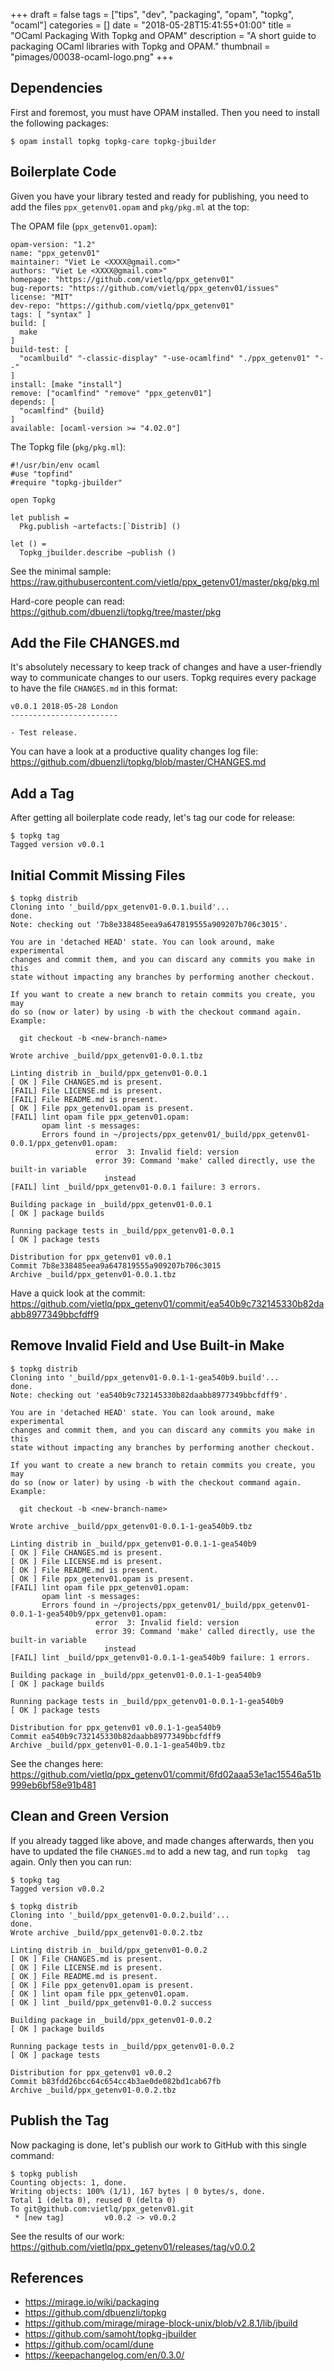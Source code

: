 +++
draft = false
tags = ["tips", "dev", "packaging", "opam", "topkg", "ocaml"]
categories = []
date = "2018-05-28T15:41:55+01:00"
title = "OCaml Packaging With Topkg and OPAM"
description = "A short guide to packaging OCaml libraries with Topkg and OPAM."
thumbnail = "pimages/00038-ocaml-logo.png"
+++

## Dependencies

First and foremost, you must have OPAM installed. Then you need to install the following packages:

```
$ opam install topkg topkg-care topkg-jbuilder
```

## Boilerplate Code

Given you have your library tested and ready for publishing, you need to add the files `ppx_getenv01.opam` and `pkg/pkg.ml` at the top:

The OPAM file (`ppx_getenv01.opam`):

```
opam-version: "1.2"
name: "ppx_getenv01"
maintainer: "Viet Le <XXXX@gmail.com>"
authors: "Viet Le <XXXX@gmail.com>"
homepage: "https://github.com/vietlq/ppx_getenv01"
bug-reports: "https://github.com/vietlq/ppx_getenv01/issues"
license: "MIT"
dev-repo: "https://github.com/vietlq/ppx_getenv01"
tags: [ "syntax" ]
build: [
  make
]
build-test: [
  "ocamlbuild" "-classic-display" "-use-ocamlfind" "./ppx_getenv01" "--"
]
install: [make "install"]
remove: ["ocamlfind" "remove" "ppx_getenv01"]
depends: [
  "ocamlfind" {build}
]
available: [ocaml-version >= "4.02.0"]
```

The Topkg file (`pkg/pkg.ml`):

```
#!/usr/bin/env ocaml
#use "topfind"
#require "topkg-jbuilder"

open Topkg

let publish =
  Pkg.publish ~artefacts:[`Distrib] ()

let () =
  Topkg_jbuilder.describe ~publish ()
```

See the minimal sample: https://raw.githubusercontent.com/vietlq/ppx_getenv01/master/pkg/pkg.ml

Hard-core people can read: https://github.com/dbuenzli/topkg/tree/master/pkg

## Add the File CHANGES.md

It's absolutely necessary to keep track of changes and have a user-friendly way to communicate changes to our users. Topkg requires every package to have the file `CHANGES.md` in this format:

```
v0.0.1 2018-05-28 London
------------------------

- Test release.
```

You can have a look at a productive quality changes log file: https://github.com/dbuenzli/topkg/blob/master/CHANGES.md

## Add a Tag

After getting all boilerplate code ready, let's tag our code for release:

```
$ topkg tag
Tagged version v0.0.1
```

## Initial Commit Missing Files

```
$ topkg distrib
Cloning into '_build/ppx_getenv01-0.0.1.build'...
done.
Note: checking out '7b8e338485eea9a647819555a909207b706c3015'.

You are in 'detached HEAD' state. You can look around, make experimental
changes and commit them, and you can discard any commits you make in this
state without impacting any branches by performing another checkout.

If you want to create a new branch to retain commits you create, you may
do so (now or later) by using -b with the checkout command again. Example:

  git checkout -b <new-branch-name>

Wrote archive _build/ppx_getenv01-0.0.1.tbz

Linting distrib in _build/ppx_getenv01-0.0.1
[ OK ] File CHANGES.md is present.
[FAIL] File LICENSE.md is present.
[FAIL] File README.md is present.
[ OK ] File ppx_getenv01.opam is present.
[FAIL] lint opam file ppx_getenv01.opam:
       opam lint -s messages:
       Errors found in ~/projects/ppx_getenv01/_build/ppx_getenv01-0.0.1/ppx_getenv01.opam:
                   error  3: Invalid field: version
                   error 39: Command 'make' called directly, use the built-in variable
                     instead
[FAIL] lint _build/ppx_getenv01-0.0.1 failure: 3 errors.

Building package in _build/ppx_getenv01-0.0.1
[ OK ] package builds

Running package tests in _build/ppx_getenv01-0.0.1
[ OK ] package tests

Distribution for ppx_getenv01 v0.0.1
Commit 7b8e338485eea9a647819555a909207b706c3015
Archive _build/ppx_getenv01-0.0.1.tbz
```

Have a quick look at the commit: https://github.com/vietlq/ppx_getenv01/commit/ea540b9c732145330b82daabb8977349bbcfdff9

## Remove Invalid Field and Use Built-in Make

```
$ topkg distrib
Cloning into '_build/ppx_getenv01-0.0.1-1-gea540b9.build'...
done.
Note: checking out 'ea540b9c732145330b82daabb8977349bbcfdff9'.

You are in 'detached HEAD' state. You can look around, make experimental
changes and commit them, and you can discard any commits you make in this
state without impacting any branches by performing another checkout.

If you want to create a new branch to retain commits you create, you may
do so (now or later) by using -b with the checkout command again. Example:

  git checkout -b <new-branch-name>

Wrote archive _build/ppx_getenv01-0.0.1-1-gea540b9.tbz

Linting distrib in _build/ppx_getenv01-0.0.1-1-gea540b9
[ OK ] File CHANGES.md is present.
[ OK ] File LICENSE.md is present.
[ OK ] File README.md is present.
[ OK ] File ppx_getenv01.opam is present.
[FAIL] lint opam file ppx_getenv01.opam:
       opam lint -s messages:
       Errors found in ~/projects/ppx_getenv01/_build/ppx_getenv01-0.0.1-1-gea540b9/ppx_getenv01.opam:
                   error  3: Invalid field: version
                   error 39: Command 'make' called directly, use the built-in variable
                     instead
[FAIL] lint _build/ppx_getenv01-0.0.1-1-gea540b9 failure: 1 errors.

Building package in _build/ppx_getenv01-0.0.1-1-gea540b9
[ OK ] package builds

Running package tests in _build/ppx_getenv01-0.0.1-1-gea540b9
[ OK ] package tests

Distribution for ppx_getenv01 v0.0.1-1-gea540b9
Commit ea540b9c732145330b82daabb8977349bbcfdff9
Archive _build/ppx_getenv01-0.0.1-1-gea540b9.tbz
```

See the changes here: https://github.com/vietlq/ppx_getenv01/commit/6fd02aaa53e1ac15546a51b999eb6bf58e91b481

## Clean and Green Version

If you already tagged like above, and made changes afterwards, then you have to updated the file `CHANGES.md` to add a new tag, and run `topkg  tag` again. Only then you can run:

```
$ topkg tag
Tagged version v0.0.2

$ topkg distrib
Cloning into '_build/ppx_getenv01-0.0.2.build'...
done.
Wrote archive _build/ppx_getenv01-0.0.2.tbz

Linting distrib in _build/ppx_getenv01-0.0.2
[ OK ] File CHANGES.md is present.
[ OK ] File LICENSE.md is present.
[ OK ] File README.md is present.
[ OK ] File ppx_getenv01.opam is present.
[ OK ] lint opam file ppx_getenv01.opam.
[ OK ] lint _build/ppx_getenv01-0.0.2 success

Building package in _build/ppx_getenv01-0.0.2
[ OK ] package builds

Running package tests in _build/ppx_getenv01-0.0.2
[ OK ] package tests

Distribution for ppx_getenv01 v0.0.2
Commit b83fdd26bcc64c654cc4b3ae0de082bd1cab67fb
Archive _build/ppx_getenv01-0.0.2.tbz
```

## Publish the Tag

Now packaging is done, let's publish our work to GitHub with this single command:

```
$ topkg publish
Counting objects: 1, done.
Writing objects: 100% (1/1), 167 bytes | 0 bytes/s, done.
Total 1 (delta 0), reused 0 (delta 0)
To git@github.com:vietlq/ppx_getenv01.git
 * [new tag]         v0.0.2 -> v0.0.2
```

See the results of our work: https://github.com/vietlq/ppx_getenv01/releases/tag/v0.0.2

## References

* https://mirage.io/wiki/packaging
* https://github.com/dbuenzli/topkg
* https://github.com/mirage/mirage-block-unix/blob/v2.8.1/lib/jbuild
* https://github.com/samoht/topkg-jbuilder
* https://github.com/ocaml/dune
* https://keepachangelog.com/en/0.3.0/
